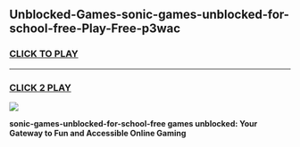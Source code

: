 
## Unblocked-Games-sonic-games-unblocked-for-school-free-Play-Free-p3wac
<h3>
<a href="https://premium76.site?title=sonic-games-unblocked-for-school-free&ref=19M">CLICK TO PLAY</a></h3>
<hr>

<h3>
<a href="https://premium76.site?title=sonic-games-unblocked-for-school-free&ref=19M">CLICK 2 PLAY</a>
  
</h3>

<a href="https://premium76.site?title=sonic-games-unblocked-for-school-free&ref=19M"><img src="https://clearcache.store/games.png"></a>


**sonic-games-unblocked-for-school-free games unblocked: Your Gateway to Fun and Accessible Online Gaming**
